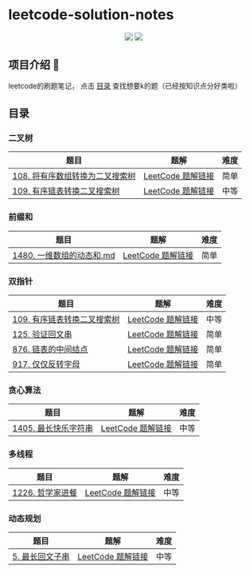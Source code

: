 # leetcode-solution-notes

<div align="center">
    <a href="https://github.com/JacoobH/personal-blog-angular2"> <img src="https://badgen.net/github/stars/JacoobH/leetcode-solution-notes?icon=github&color=4ab8a1"></a>
    <a href="https://github.com/JacoobH/personal-blog-angular2"> <img src="https://badgen.net/github/forks/JacoobH/leetcode-solution-notes?icon=github&color=4ab8a1"></a>
</div>

## 项目介绍 :memo:
leetcode的刷题笔记，
点击 [目录](目录) 查找想要k的题（已经按知识点分好类啦）


## 目录

### 二叉树

| 题目                                                         | 题解                                                         | 难度 |
| ------------------------------------------------------------ | ------------------------------------------------------------ | ---- |
| [108. 将有序数组转换为二叉搜索树](https://leetcode-cn.com/problems/convert-sorted-array-to-binary-search-tree/) | [LeetCode 题解链接](题解/二叉树/108.%20将有序数组转换为二叉搜索树.md) | 简单 |
| [109. 有序链表转换二叉搜索树](https://leetcode-cn.com/problems/convert-sorted-array-to-binary-search-tree/) | [LeetCode 题解链接](题解/二叉树/109.%20有序链表转换二叉搜索树.md) | 中等 |

### 前缀和

| 题目                                                         | 题解                                                         | 难度 |
| ------------------------------------------------------------ | ------------------------------------------------------------ | ---- |
| [1480. 一维数组的动态和.md](https://leetcode-cn.com/problems/running-sum-of-1d-array/) | [LeetCode 题解链接](题解/前缀和/1480.%20一维数组的动态和.md) | 简单 |

### 双指针

| 题目                                                         | 题解                                                         | 难度 |
| ------------------------------------------------------------ | ------------------------------------------------------------ | ---- |
| [109. 有序链表转换二叉搜索树](https://leetcode-cn.com/problems/convert-sorted-list-to-binary-search-tree/) | [LeetCode 题解链接](题解/双指针/109.%20有序链表转换二叉搜索树.md) | 中等 |
| [125. 验证回文串](https://leetcode-cn.com/problems/valid-palindrome/) | [LeetCode 题解链接](题解/双指针/125.%20验证回文串.md) | 简单 |
| [876. 链表的中间结点](https://leetcode-cn.com/problems/middle-of-the-linked-list/) | [LeetCode 题解链接](题解/双指针/876.%20链表的中间结点.md) | 简单 |
| [917. 仅仅反转字母](https://leetcode-cn.com/problems/reverse-only-letters/) | [LeetCode 题解链接](题解/双指针/917.%20仅仅反转字母.md) | 简单 |

### 贪心算法

| 题目                                                         | 题解                                                         | 难度 |
| ------------------------------------------------------------ | ------------------------------------------------------------ | ---- |
| [1405. 最长快乐字符串](https://leetcode-cn.com/problems/longest-happy-string/) | [LeetCode 题解链接](题解/贪心算法/1405.%20最长快乐字符串.md) | 中等 |

### 多线程

| 题目                                                         | 题解                                                         | 难度 |
| ------------------------------------------------------------ | ------------------------------------------------------------ | ---- |
| [1226. 哲学家进餐](https://leetcode-cn.com/problems/the-dining-philosophers/) | [LeetCode 题解链接](题解/多线程/哲学家进餐.md) | 中等 |

### 动态规划

| 题目                                                         | 题解                                                         | 难度 |
| ------------------------------------------------------------ | ------------------------------------------------------------ | ---- |
| [5. 最长回文子串](https://leetcode-cn.com/problems/longest-palindromic-substring/) | [LeetCode 题解链接](题解/动态规划/5.%20最长回文子串.md) | 中等 |

